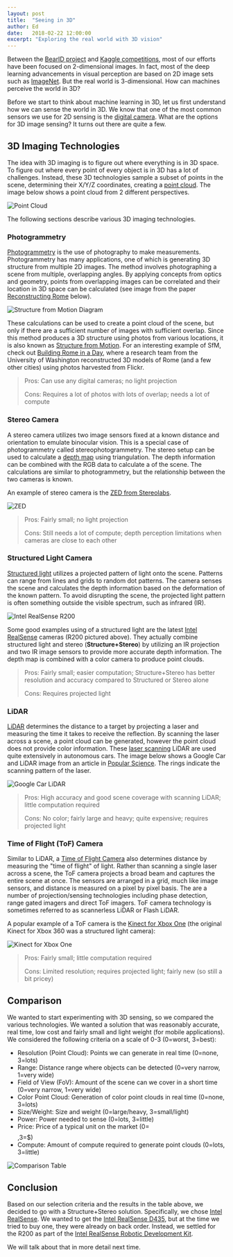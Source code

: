 ```yaml
---
layout: post
title:  "Seeing in 3D"
author: Ed
date:   2018-02-22 12:00:00
excerpt: "Exploring the real world with 3D vision"
---
```

Between the [BearID project](/bearid-project/) and [Kaggle competitions](/2018/01/29/first-kaggle-competition.html), most of our efforts have been focused on 2-dimensional images. In fact, most of the deep learning advancements in visual perception are based on 2D image sets such as [ImageNet](http://www.image-net.org/). But the real world is 3-dimensional. How can machines perceive the world in 3D?

Before we start to think about machine learning in 3D, let us first understand how we can sense the world in 3D. We know that one of the most common sensors we use for 2D sensing is the [digital camera](https://en.wikipedia.org/wiki/Digital_camera). What are the options for 3D image sensing? It turns out there are quite a few.

## 3D Imaging Technologies

The idea with 3D imaging is to figure out where everything is in 3D space. To figure out where every point of every object is in 3D has a lot of challenges. Instead, these 3D technologies sample a subset of points in the scene, determining their X/Y/Z coordinates, creating a [point cloud](https://en.wikipedia.org/wiki/Point_cloud). The image below shows a point cloud from 2 different perspectives.

![Point Cloud](/assets/seeing-in-3d/librealsense-pointcloud.png)

The following sections describe various 3D imaging technologies.

### Photogrammetry

[Photogrammetry](https://en.wikipedia.org/wiki/Photogrammetry) is the use of photography to make measurements. Photogrammetry has many applications, one of which is generating 3D structure from multiple 2D images. The method involves photographing a scene from multiple, overlapping angles. By applying concepts from optics and geometry, points from overlapping images can be correlated and their location in 3D space can be calculated (see image from the paper [Reconstructing Rome](https://www.computer.org/csdl/mags/co/2010/06/mco2010060040-abs.html) below).

![Structure from Motion Diagram](/assets/seeing-in-3d/sfm-diagram.gif)

These calculations can be used to create a point cloud of the scene, but only if there are a sufficient number of images with sufficient overlap. Since this method produces a 3D structure using photos from various locations, it is also known as [Structure from Motion](https://en.wikipedia.org/wiki/Structure_from_motion). For an interesting example of SfM, check out [Building Rome in a Day](http://grail.cs.washington.edu/projects/rome/), where a research team from the University of Washington reconstructed 3D models of Rome (and a few other cities) using photos harvested from Flickr.

> Pros: Can use any digital cameras; no light projection
>
> Cons: Requires a lot of photos with lots of overlap; needs a lot of compute

### Stereo Camera

A stereo camera utilizes two image sensors fixed at a known distance and orientation to emulate binocular vision. This is a special case of photogrammetry called stereophotogrammetry. The stereo setup can be used to calculate a [depth map](https://en.wikipedia.org/wiki/Depth_map) using triangulation. The depth information can be combined with the RGB data to calculate a of the scene. The calculations are similar to photogrammetry, but the relationship between the two cameras is known.

An example of stereo camera is the [ZED from Stereolabs](https://www.stereolabs.com/zed/).

![ZED](/assets/seeing-in-3d/zed-camera.jpg)

> Pros: Fairly small; no light projection
>
> Cons: Still needs a lot of compute; depth perception limitations when cameras are close to each other

### Structured Light Camera

[Structured light](https://en.wikipedia.org/wiki/Structured_light) utilizes a projected pattern of light onto the scene. Patterns can range from lines and grids to random dot patterns. The camera senses the scene and calculates the depth information based on the deformation of the known pattern. To avoid disrupting the scene, the projected light pattern is often something outside the visible spectrum, such as infrared (IR).

![Intel RealSense R200](/assets/seeing-in-3d/realsense-r200-crop.jpg)

Some good examples using of a structured light are the latest [Intel RealSense](https://realsense.intel.com/‎) cameras (R200 pictured above). They actually combine structured light and stereo (**Structure+Stereo**) by utilizing an IR projection and two IR image sensors to provide more accurate depth information. The depth map is combined with a color camera to produce point clouds.

> Pros: Fairly small; easier computation; Structure+Stereo has better resolution and accuracy compared to Structured or Stereo alone
>
> Cons: Requires projected light

### LiDAR

[LiDAR](https://en.wikipedia.org/wiki/Lidar) determines the distance to a target by projecting a laser and measuring the time it takes to receive the reflection. By scanning the laser across a scene, a point cloud can be generated, however the point cloud does not provide color information. These [laser scanning](https://en.wikipedia.org/wiki/Laser_scanning) LiDAR are used quite extensively in autonomous cars. The image below shows a Google Car and LiDAR image from an article in [Popular Science](https://www.popsci.com/cars/article/2013-09/google-self-driving-car). The rings indicate the scanning pattern of the laser.

![Google Car LiDAR](/assets/seeing-in-3d/lidar-google-car.jpg)

> Pros: High accuracy and good scene coverage with scanning LiDAR; little computation required
>
> Cons: No color; fairly large and heavy; quite expensive; requires projected light

### Time of Flight (ToF) Camera

Similar to LiDAR, a [Time of Flight Camera](https://en.wikipedia.org/wiki/Time-of-flight_camera) also determines distance by measuring the "time of flight" of light. Rather than scanning a single laser across a scene, the ToF camera projects a broad beam and captures the entire scene at once. The sensors are arranged in a grid, much like image sensors, and distance is measured on a pixel by pixel basis. The are a number of projection/sensing technologies including phase detection, range gated imagers and direct ToF imagers. ToF camera technology is sometimes referred to as scannerless LiDAR or Flash LiDAR.

A popular example of a ToF camera is the [Kinect for Xbox One](https://www.xbox.com/en-US/xbox-one/accessories/kinect) (the original Kinect for Xbox 360 was a structured light camera):

![Kinect for Xbox One](/assets/seeing-in-3d/kinect-2.jpg)

> Pros: Fairly small; little computation required
>
> Cons: Limited resolution; requires projected light; fairly new (so still a bit pricey)

## Comparison

We wanted to start experimenting with 3D sensing, so we compared the various technologies. We wanted a solution that was reasonably accurate, real time, low cost and fairly small and light weight (for mobile applications). We considered the following criteria on a scale of 0-3 (0=worst, 3=best):

* Resolution (Point Cloud): Points we can generate in real time (0=none, 3=lots)
* Range: Distance range where objects can be detected (0=very narrow, 1=very wide)
* Field of View (FoV): Amount of the scene can we cover in a short time (0=very narrow, 1=very wide)
* Color Point Cloud: Generation of color point clouds in real time (0=none, 3=lots)
* Size/Weight: Size and weight (0=large/heavy, 3=small/light)
* Power: Power needed to sense (0=lots, 3=little)
* Price: Price of a typical unit on the market (0=$$$$,3=$)
* Compute: Amount of compute required to generate point clouds (0=lots, 3=little)

![Comparison Table](/assets/seeing-in-3d/comparison.png)

## Conclusion

Based on our selection criteria and the results in the table above, we decided to go with a Structure+Stereo solution. Specifically, we chose [Intel RealSense](https://realsense.intel.com/‎). We wanted to get the [Intel RealSense D435](https://click.intel.com/intelr-realsensetm-depth-camera-d435.html), but at the time we tried to buy one, they were already on back order. Instead, we settled for the R200 as part of the [Intel RealSense Robotic Development Kit](https://click.intel.com/intelr-realsensetm-robotic-development-kit-2467.html).

We will talk about that in more detail next time.

